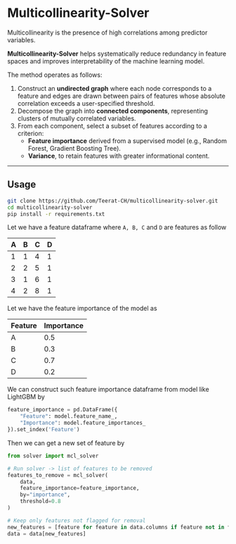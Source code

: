 # Multicollinearity-Solver

Multicollinearity is the presence of high correlations among predictor variables.

**Multicollinearity-Solver** helps systematically reduce redundancy in feature spaces and improves interpretability of the machine learning model. 

The method operates as follows:  

1. Construct an **undirected graph** where each node corresponds to a feature and edges are drawn between pairs of features whose absolute correlation exceeds a user-specified threshold.  
2. Decompose the graph into **connected components**, representing clusters of mutually correlated variables.  
3. From each component, select a subset of features according to a criterion:  
   - **Feature importance** derived from a supervised model (e.g., Random Forest, Gradient Boosting Tree).  
   - **Variance**, to retain features with greater informational content.

---

## Usage
```bash
git clone https://github.com/Teerat-CH/multicollinearity-solver.git
cd multicollinearity-solver
pip install -r requirements.txt
```

Let we have a feature dataframe where `A, B, C` and `D` are features as follow

| A | B | C | D |
|---|---|---|---|
| 1 | 1 | 4 | 1 |
| 2 | 2 | 5 | 1 |
| 3 | 1 | 6 | 1 |
| 4 | 2 | 8 | 1 |

Let we have the feature importance of the model as 

| Feature | Importance |
|---------|------------|
| A       | 0.5        |
| B       | 0.3        |
| C       | 0.7        |
| D       | 0.2        |

We can construct such feature importance dataframe from model like LightGBM by

```python
feature_importance = pd.DataFrame({
    "Feature": model.feature_name_,
    "Importance": model.feature_importances_
}).set_index('Feature')
```

Then we can get a new set of feature by

```python
from solver import mcl_solver

# Run solver -> list of features to be removed
features_to_remove = mcl_solver(
    data,
    feature_importance=feature_importance,
    by="importance",
    threshold=0.8
)

# Keep only features not flagged for removal
new_features = [feature for feature in data.columns if feature not in features_to_remove]
data = data[new_features]
```
